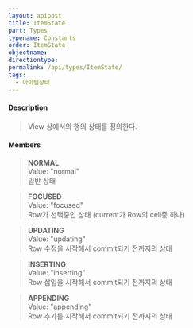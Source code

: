 ```yaml
---
layout: apipost
title: ItemState
part: Types
typename: Constants
order: ItemState
objectname: 
directiontype: 
permalink: /api/types/ItemState/
tags:
  - 아이템상태
---
```



#### Description

> View 상에서의 행의 상태를 정의한다.

#### Members

> **NORMAL**  
> Value: "normal"  
> 일반 상태  

> **FOCUSED**  
> Value: "focused"  
> Row가 선택중인 상태 (current가 Row의 cell중 하나)  

> **UPDATING**  
> Value: "updating"  
> Row 수정을 시작해서 commit되기 전까지의 상태  

> **INSERTING**  
> Value: "inserting"  
> Row 삽입을 시작해서 commit되기 전까지의 상태  

> **APPENDING**  
> Value: "appending"  
> Row 추가를 시작해서 commit되기 전까지의 상태  

